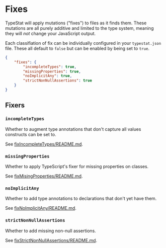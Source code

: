 # Fixes

TypeStat will apply mutations ("fixes") to files as it finds them.
These mutations are all purely additive and limited to the type system, meaning they will _not_ change your JavaScript output.

Each classifiation of fix can be individually configured in your `typestat.json` file.
These all default to `false` but can be enabled by being set to `true`.


```json
{
    "fixes": {
        "incompleteTypes": true,
        "missingProperties": true,
        "noImplicitAny": true,
        "strictNonNullAssertions": true
    }
}
```

## Fixers

### `incompleteTypes`

Whether to augment type annotations that don't capture all values constructs can be set to.

See [fixIncompleteTypes/README.md](../src/mutators/builtIn/fixIncompleteTypes/README.md).

### `missingProperties`

Whether to apply TypeScript's fixer for missing properties on classes.

See [fixMisingProperties/README.md](../src/mutators/builtIn/fixMissingProperties/README.md).

### `noImplicitAny`

Whether to add type annotations to declarations that don't yet have them.

See [fixNoImplicitAny/README.md](../src/mutators/builtIn/fixNoImplicitAny/README.md).

### `strictNonNullAssertions`

Whether to add missing non-null assertions.

See [fixStrictNonNullAssertions/README.md](../src/mutators/builtIn/fixStrictNonNullAssertions/README.md).
